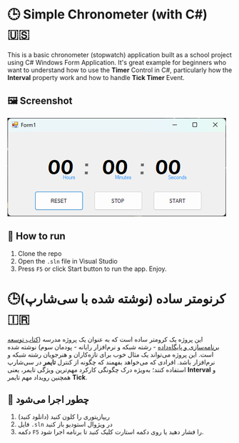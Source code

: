 # 🕒 Simple Chronometer (with C#) 🇺🇸 
This is a basic chronometer (stopwatch) application built as a school project using C# Windows Form Application.
It's great example for beginners who want to understand how to use the **Timer** Control in C#, particularly how the **Interval** property work and how to handle **Tick Timer** Event. 

## 🖼️ Screenshot

![screensh1](assets/1.png)

## 🤔 How to run

 1. Clone the repo
 2.  Open the ``.sln`` file in Visual Studio
 3. Press ``F5`` or click Start button to run the app. Enjoy.


# 🕒کرنومتر ساده (نوشته شده با سی‌شارپ) 🇮🇷
 این پروژه یک کرومتر ساده است که به عنوان یک پروژه مدرسه ([کتاب توسعه‌ برنامه‌سازی و پایگاه‌داده](http://chap.sch.ir/books/13352) - رشته‌ شبکه و نرم‌افزار رایانه - پودمان سوم) نوشته شده است.
 این پروژه می‌تواند یک مثال خوب برای تازه‌کاران و هنرجویان رشته شبکه و نرم‌افزار باشد. افرادی که می‌خواهد بفهمند که چگونه از کنترل **تایمر** در سی‌شارپ استفاده کنند؛ به‌ویژه درک چگونگی کارکرد مهم‌ترین ویژگی تایمر، یعنی **Interval** و همچنین رویداد مهم تایمر **Tick**.
 
 ## 🤔 چطور اجرا می‌شود
 1. ریپازیتوری را کلون کنید (دانلود کنید)
 2.  فایل ``.sln`` در ویژوال استودیو باز کنید
 3. دکمه ``F5`` را فشار دهید یا روی دکمه استارت کلیک کنید تا برنامه اجرا شود.
